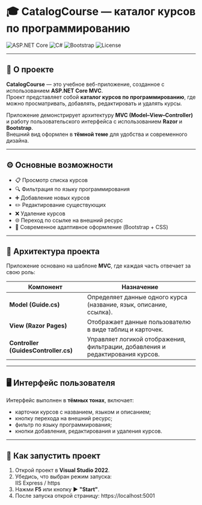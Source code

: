 # 🎓 CatalogCourse — каталог курсов по программированию

![ASP.NET Core](https://img.shields.io/badge/ASP.NET%20Core-8.0-blue)
![C#](https://img.shields.io/badge/Language-C%23-239120?logo=csharp)
![Bootstrap](https://img.shields.io/badge/UI-Bootstrap-darkblue)
![License](https://img.shields.io/badge/license-MIT-green)

---

## 📖 О проекте

**CatalogCourse** — это учебное веб-приложение, созданное с использованием **ASP.NET Core MVC**.  
Проект представляет собой **каталог курсов по программированию**, где можно просматривать, добавлять, редактировать и удалять курсы.  

Приложение демонстрирует архитектуру **MVC (Model–View–Controller)** и работу пользовательского интерфейса с использованием **Razor** и **Bootstrap**.  
Внешний вид оформлен в **тёмной теме** для удобства и современного дизайна.

---

## ⚙️ Основные возможности

- 📋 Просмотр списка курсов  
- 🔍 Фильтрация по языку программирования  
- ➕ Добавление новых курсов  
- ✏️ Редактирование существующих  
- ❌ Удаление курсов  
- 🌐 Переход по ссылке на внешний ресурс  
- 🎨 Современное адаптивное оформление (Bootstrap + CSS)

---

## 🧱 Архитектура проекта

Приложение основано на шаблоне **MVC**, где каждая часть отвечает за свою роль:

| Компонент | Назначение |
|------------|-------------|
| **Model (Guide.cs)** | Определяет данные одного курса (название, язык, описание, ссылка). |
| **View (Razor Pages)** | Отображает данные пользователю в виде таблиц и карточек. |
| **Controller (GuidesController.cs)** | Управляет логикой отображения, фильтрации, добавления и редактирования курсов. |

---

## 🖥 Интерфейс пользователя

Интерфейс выполнен в **тёмных тонах**, включает:
- карточки курсов с названием, языком и описанием;
- кнопку перехода на внешний ресурс;
- фильтр по языку программирования;
- кнопки добавления, редактирования и удаления курсов.

---

## 🚀 Как запустить проект

1. Открой проект в **Visual Studio 2022**.  
2. Убедись, что выбран режим запуска:  
IIS Express / https
3. Нажми **F5** или кнопку ▶️ **"Start"**.  
4. После запуска открой страницу:
https://localhost:5001
